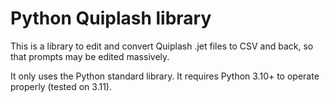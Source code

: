 # Python Quiplash library

This is a library to edit and convert Quiplash .jet files to CSV and back, so that prompts may be edited massively.

It only uses the Python standard library. It requires Python 3.10+ to operate properly (tested on 3.11).
